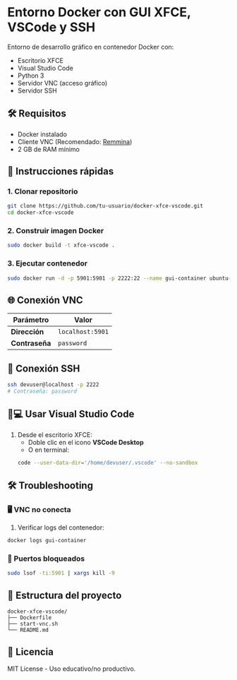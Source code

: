 # Entorno Docker con GUI XFCE, VSCode y SSH

Entorno de desarrollo gráfico en contenedor Docker con:
- Escritorio XFCE
- Visual Studio Code
- Python 3
- Servidor VNC (acceso gráfico)
- Servidor SSH

## 🛠 Requisitos
- Docker instalado
- Cliente VNC (Recomendado: [Remmina](https://remmina.org/))
- 2 GB de RAM mínimo

## 🚀 Instrucciones rápidas

### 1. Clonar repositorio
```bash
git clone https://github.com/tu-usuario/docker-xfce-vscode.git
cd docker-xfce-vscode
```

### 2. Construir imagen Docker
```bash
sudo docker build -t xfce-vscode .
```

### 3. Ejecutar contenedor
```bash
sudo docker run -d -p 5901:5901 -p 2222:22 --name gui-container ubuntu-gui
```

## 🌐 Conexión VNC
| Parámetro       | Valor           |
|-----------------|-----------------|
| **Dirección**   | `localhost:5901`|
| **Contraseña**  | `password`      |

## 🔑 Conexión SSH
```bash
ssh devuser@localhost -p 2222
# Contraseña: password
```

## 👨💻 Usar Visual Studio Code
1. Desde el escritorio XFCE:
   - Doble clic en el icono **VSCode Desktop**
   - O en terminal:
   ```bash
   code --user-data-dir='/home/devuser/.vscode' --no-sandbox
   ```

## 🛠 Troubleshooting

### 🖥 VNC no conecta
1. Verificar logs del contenedor:
```bash
docker logs gui-container
```

### 🔌 Puertos bloqueados
```bash
sudo lsof -ti:5901 | xargs kill -9
```

## 📂 Estructura del proyecto
```
docker-xfce-vscode/
├── Dockerfile
├── start-vnc.sh
└── README.md
```

## 📜 Licencia
MIT License - Uso educativo/no productivo.

